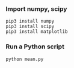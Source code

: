 ### Import numpy, scipy
    pip3 install numpy
    pip3 install scipy
    pip3 install matplotlib

### Run a Python script
    python mean.py
    
